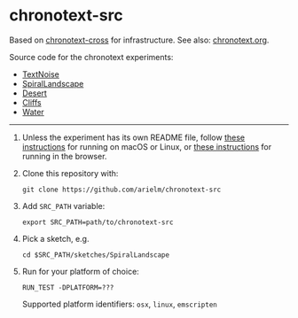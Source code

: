 # chronotext-src

Based on [chronotext-cross](https://github.com/arielm/chronotext-cross) for infrastructure. See also: [chronotext.org](http://chronotext.org).

Source code for the chronotext experiments:
- [TextNoise](sketches/TextNoise)
- [SpiralLandscape](sketches/SpiralLandscape)
- [Desert](sketches/Desert)
- [Cliffs](sketches/Cliffs)
- [Water](sketches/Water)

***

1. Unless the experiment has its own README file, follow [these instructions](https://arielm.github.io/cross-blog/2022/10/06/hello-world.html) for running on macOS or Linux, or [these instructions](https://arielm.github.io/cross-blog/2022/10/06/running-in-the-browser.html) for running in the browser.

2. Clone this repository with:
   ```
   git clone https://github.com/arielm/chronotext-src
   ```

3. Add `SRC_PATH` variable:
   ```
   export SRC_PATH=path/to/chronotext-src
   ```

4. Pick a sketch, e.g.
   ```
   cd $SRC_PATH/sketches/SpiralLandscape
   ```

5. Run for your platform of choice:
   ```
   RUN_TEST -DPLATFORM=???
   ```
   Supported platform identifiers: `osx`, `linux`, `emscripten`

